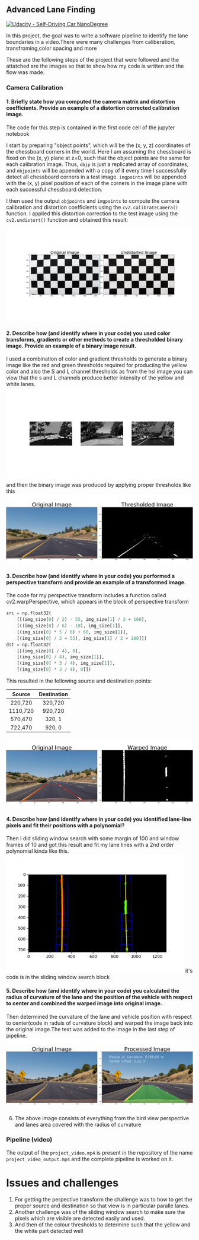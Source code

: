
## Advanced Lane Finding
[![Udacity - Self-Driving Car NanoDegree](https://s3.amazonaws.com/udacity-sdc/github/shield-carnd.svg)](http://www.udacity.com/drive)


In this project, the goal was to write a software pipeline to identify the lane boundaries in a video.There were many challenges from caliberation, transfroming,color spacing and more


These are the following steps of the project that were followed and the attatched are the images so that to show how my code is written and the flow was made.

### Camera Calibration

#### 1. Briefly state how you computed the camera matrix and distortion coefficients. Provide an example of a distortion corrected calibration image.

The code for this step is contained in the first code cell of the jupyter notebook 

I start by preparing "object points", which will be the (x, y, z) coordinates of the chessboard corners in the world. Here I am assuming the chessboard is fixed on the (x, y) plane at z=0, such that the object points are the same for each calibration image.  Thus, `objp` is just a replicated array of coordinates, and `objpoints` will be appended with a copy of it every time I successfully detect all chessboard corners in a test image.  `imgpoints` will be appended with the (x, y) pixel position of each of the corners in the image plane with each successful chessboard detection.  

I then used the output `objpoints` and `imgpoints` to compute the camera calibration and distortion coefficients using the `cv2.calibrateCamera()` function.  I applied this distortion correction to the test image using the `cv2.undistort()` function and obtained this result: 

![undistorted image conversion](/output_images/undistort.png)

#### 2. Describe how (and identify where in your code) you used color transforms, gradients or other methods to create a thresholded binary image.  Provide an example of a binary image result.
I used a combination of color and gradient thresholds to generate a binary image like the red and green thresholds required for produciing the yellow color and also the S and L channel thresholds as from the hsl image you can view that the s and L channels produce better intensity of the yellow and white lanes. 
![hsl image](/output_images/hsl.png)
and then the binary image was produced by applying proper thresholds like this
![thresholded image](/output_images/thresholded.png)

#### 3. Describe how (and identify where in your code) you performed a perspective transform and provide an example of a transformed image.

The code for my perspective transform includes a function called cv2.warpPerspective, which appears in the block of perspective transform

```python
src = np.float32(
    [[(img_size[0] / 2) - 55, img_size[1] / 2 + 100],
    [((img_size[0] / 6) - 10), img_size[1]],
    [(img_size[0] * 5 / 6) + 60, img_size[1]],
    [(img_size[0] / 2 + 55), img_size[1] / 2 + 100]])
dst = np.float32(
    [[(img_size[0] / 4), 0],
    [(img_size[0] / 4), img_size[1]],
    [(img_size[0] * 3 / 4), img_size[1]],
    [(img_size[0] * 3 / 4), 0]])
```

This resulted in the following source and destination points:

| Source        | Destination   | 
|:-------------:|:-------------:| 
| 220,720      | 320,720        | 
| 1110,720     | 920,720        |
| 570,470      | 320, 1         |
| 722,470      | 920, 0         |

![warped image](/output_images/warped.png)

#### 4. Describe how (and identify where in your code) you identified lane-line pixels and fit their positions with a polynomial?

Then I did sliding window search with some margin of 100 and window frames of 10 and got this result and fit my lane lines with a 2nd order polynomial kinda like this.
![lane lines](/output_images/lanelines.png)
it's code is in the sliding window search block

#### 5. Describe how (and identify where in your code) you calculated the radius of curvature of the lane and the position of the vehicle with respect to center and combined the warped image into original image.
Then determined the curvature of the lane and vehicle position with respect to center(code in raduis of curvature block) and warped the image back into the original image.The text was added to the image in the last step of pipeline.
![completeImageWithArea](/output_images/completeImageWithArea.png)

6. The above image consists of everything from the bird view perspective and lanes area covered with the radius of curvature



### Pipeline (video)
The output of the `project_video.mp4` is present in the repository of the name
`project_video_output.mp4` and the complete pipeline is worked on it.



# Issues and challenges
1. For getting the perpective transform the challenge was to how to get the proper source and destination so that view is in particular paralle lanes.
2. Another challenge was of the sliding window search to make sure the pixels which are visible are detected easily and used.
3. And then of the colour thresholds to determine such that the yellow and the white part detected well 
